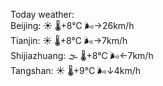 Today weather:  
Beijing: ☀️ 🌡️+8°C 🌬️→26km/h  
Tianjin: ☀️ 🌡️+8°C 🌬️→7km/h  
Shijiazhuang: 🌫  🌡️+8°C 🌬️←7km/h  
Tangshan: ☀️ 🌡️+9°C 🌬️↓4km/h  
